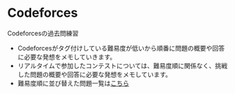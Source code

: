 # Codeforces

Codeforcesの過去問練習

- Codeforcesがタグ付けしている難易度が低いから順番に問題の概要や回答に必要な発想をメモしていきます。
- リアルタイムで参加したコンテストについては、難易度順に関係なく、挑戦した問題の概要や回答に必要な発想をメモしています。
- 難易度順に並び替えた問題一覧は[こちら](https://github.com/takahironakamori/Codeforces/tree/master/Problem_List)

